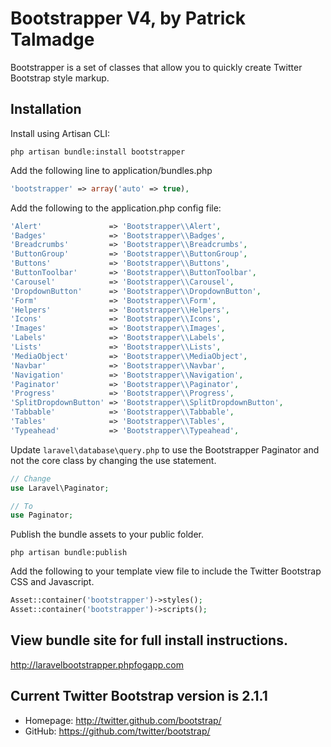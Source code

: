# Bootstrapper V4, by Patrick Talmadge

Bootstrapper is a set of classes that allow you to quickly create Twitter Bootstrap style markup.

## Installation

Install using Artisan CLI:

```shell
php artisan bundle:install bootstrapper
```

Add the following line to application/bundles.php

```php
'bootstrapper' => array('auto' => true),
```

Add the following to the application.php config file:

```php
'Alert'               => 'Bootstrapper\\Alert',
'Badges'              => 'Bootstrapper\\Badges',
'Breadcrumbs'         => 'Bootstrapper\\Breadcrumbs',
'ButtonGroup'         => 'Bootstrapper\\ButtonGroup',
'Buttons'             => 'Bootstrapper\\Buttons',
'ButtonToolbar'       => 'Bootstrapper\\ButtonToolbar',
'Carousel'            => 'Bootstrapper\\Carousel',
'DropdownButton'      => 'Bootstrapper\\DropdownButton',
'Form'                => 'Bootstrapper\\Form',
'Helpers'             => 'Bootstrapper\\Helpers',
'Icons'               => 'Bootstrapper\\Icons',
'Images'              => 'Bootstrapper\\Images',
'Labels'              => 'Bootstrapper\\Labels',
'Lists'               => 'Bootstrapper\\Lists',
'MediaObject'         => 'Bootstrapper\\MediaObject',
'Navbar'              => 'Bootstrapper\\Navbar',
'Navigation'          => 'Bootstrapper\\Navigation',
'Paginator'           => 'Bootstrapper\\Paginator',
'Progress'            => 'Bootstrapper\\Progress',
'SplitDropdownButton' => 'Bootstrapper\\SplitDropdownButton',
'Tabbable'            => 'Bootstrapper\\Tabbable',
'Tables'              => 'Bootstrapper\\Tables',
'Typeahead'           => 'Bootstrapper\\Typeahead',
```

Update `laravel\database\query.php` to use the Bootstrapper Paginator and not the core class by changing the use statement.

```php
// Change
use Laravel\Paginator;

// To
use Paginator;
```

Publish the bundle assets to your public folder.

```shell
php artisan bundle:publish
```

Add the following to your template view file to include the Twitter Bootstrap CSS and Javascript.

```php
Asset::container('bootstrapper')->styles();
Asset::container('bootstrapper')->scripts();
```

## View bundle site for full install instructions.

http://laravelbootstrapper.phpfogapp.com

## Current Twitter Bootstrap version is 2.1.1

- Homepage:		http://twitter.github.com/bootstrap/
- GitHub:   	https://github.com/twitter/bootstrap/